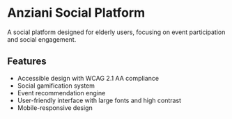 # Anziani Social Platform

A social platform designed for elderly users, focusing on event participation and social engagement.

## Features

- Accessible design with WCAG 2.1 AA compliance
- Social gamification system
- Event recommendation engine
- User-friendly interface with large fonts and high contrast
- Mobile-responsive design